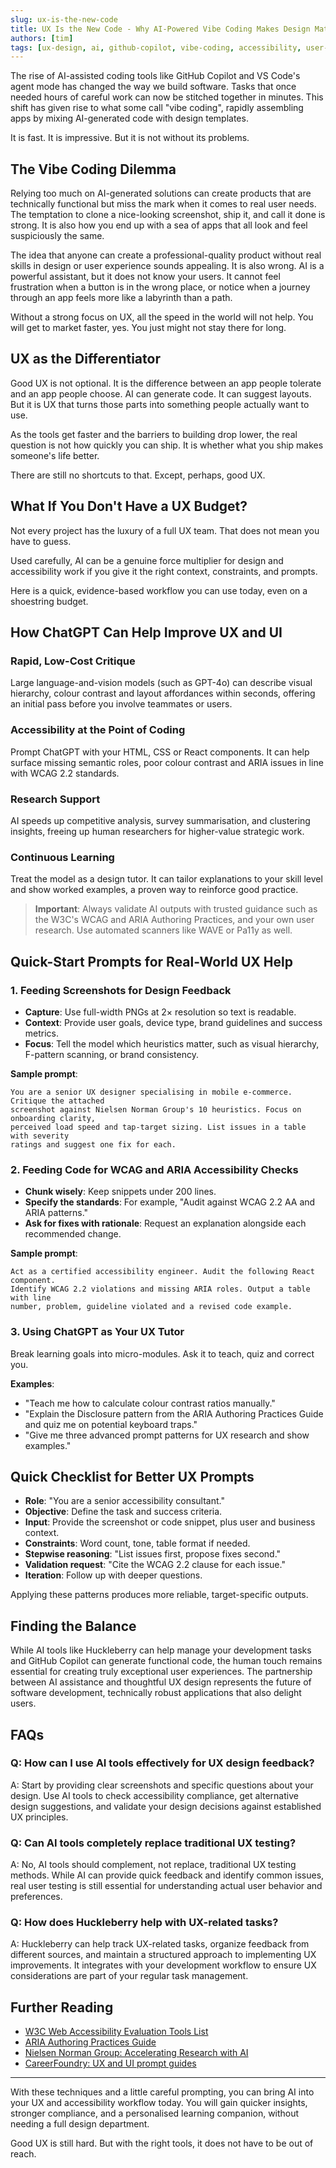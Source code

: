 ```yaml
---
slug: ux-is-the-new-code
title: UX Is the New Code - Why AI-Powered Vibe Coding Makes Design Matter More Than Ever
authors: [tim]
tags: [ux-design, ai, github-copilot, vibe-coding, accessibility, user-experience]
---
```


The rise of AI-assisted coding tools like GitHub Copilot and VS Code's agent mode has changed the way we build software. Tasks that once needed hours of careful work can now be stitched together in minutes. This shift has given rise to what some call "vibe coding", rapidly assembling apps by mixing AI-generated code with design templates.

It is fast. It is impressive. But it is not without its problems.

<!-- truncate -->

## The Vibe Coding Dilemma

Relying too much on AI-generated solutions can create products that are technically functional but miss the mark when it comes to real user needs. The temptation to clone a nice-looking screenshot, ship it, and call it done is strong. It is also how you end up with a sea of apps that all look and feel suspiciously the same.

The idea that anyone can create a professional-quality product without real skills in design or user experience sounds appealing. It is also wrong. AI is a powerful assistant, but it does not know your users. It cannot feel frustration when a button is in the wrong place, or notice when a journey through an app feels more like a labyrinth than a path.

Without a strong focus on UX, all the speed in the world will not help. You will get to market faster, yes. You just might not stay there for long.

## UX as the Differentiator

Good UX is not optional. It is the difference between an app people tolerate and an app people choose. AI can generate code. It can suggest layouts. But it is UX that turns those parts into something people actually want to use.

As the tools get faster and the barriers to building drop lower, the real question is not how quickly you can ship. It is whether what you ship makes someone's life better.

There are still no shortcuts to that. Except, perhaps, good UX.

## What If You Don't Have a UX Budget?

Not every project has the luxury of a full UX team. That does not mean you have to guess.

Used carefully, AI can be a genuine force multiplier for design and accessibility work if you give it the right context, constraints, and prompts.

Here is a quick, evidence-based workflow you can use today, even on a shoestring budget.

## How ChatGPT Can Help Improve UX and UI

### Rapid, Low-Cost Critique

Large language-and-vision models (such as GPT-4o) can describe visual hierarchy, colour contrast and layout affordances within seconds, offering an initial pass before you involve teammates or users.

### Accessibility at the Point of Coding

Prompt ChatGPT with your HTML, CSS or React components. It can help surface missing semantic roles, poor colour contrast and ARIA issues in line with WCAG 2.2 standards.

### Research Support

AI speeds up competitive analysis, survey summarisation, and clustering insights, freeing up human researchers for higher-value strategic work.

### Continuous Learning

Treat the model as a design tutor. It can tailor explanations to your skill level and show worked examples, a proven way to reinforce good practice.

> **Important**: Always validate AI outputs with trusted guidance such as the W3C's WCAG and ARIA Authoring Practices, and your own user research. Use automated scanners like WAVE or Pa11y as well.

## Quick-Start Prompts for Real-World UX Help

### 1. Feeding Screenshots for Design Feedback

- **Capture**: Use full-width PNGs at 2× resolution so text is readable.
- **Context**: Provide user goals, device type, brand guidelines and success metrics.
- **Focus**: Tell the model which heuristics matter, such as visual hierarchy, F-pattern scanning, or brand consistency.

**Sample prompt**:

```
You are a senior UX designer specialising in mobile e-commerce. Critique the attached 
screenshot against Nielsen Norman Group's 10 heuristics. Focus on onboarding clarity, 
perceived load speed and tap-target sizing. List issues in a table with severity 
ratings and suggest one fix for each.
```

### 2. Feeding Code for WCAG and ARIA Accessibility Checks

- **Chunk wisely**: Keep snippets under 200 lines.
- **Specify the standards**: For example, "Audit against WCAG 2.2 AA and ARIA patterns."
- **Ask for fixes with rationale**: Request an explanation alongside each recommended change.

**Sample prompt**:

```
Act as a certified accessibility engineer. Audit the following React component. 
Identify WCAG 2.2 violations and missing ARIA roles. Output a table with line 
number, problem, guideline violated and a revised code example.
```

### 3. Using ChatGPT as Your UX Tutor

Break learning goals into micro-modules. Ask it to teach, quiz and correct you.

**Examples**:

- "Teach me how to calculate colour contrast ratios manually."
- "Explain the Disclosure pattern from the ARIA Authoring Practices Guide and quiz me on potential keyboard traps."
- "Give me three advanced prompt patterns for UX research and show examples."

## Quick Checklist for Better UX Prompts

- **Role**: "You are a senior accessibility consultant."
- **Objective**: Define the task and success criteria.
- **Input**: Provide the screenshot or code snippet, plus user and business context.
- **Constraints**: Word count, tone, table format if needed.
- **Stepwise reasoning**: "List issues first, propose fixes second."
- **Validation request**: "Cite the WCAG 2.2 clause for each issue."
- **Iteration**: Follow up with deeper questions.

Applying these patterns produces more reliable, target-specific outputs.

## Finding the Balance

While AI tools like Huckleberry can help manage your development tasks and GitHub Copilot can generate functional code, the human touch remains essential for creating truly exceptional user experiences. The partnership between AI assistance and thoughtful UX design represents the future of software development, technically robust applications that also delight users.

## FAQs

### Q: How can I use AI tools effectively for UX design feedback?

A: Start by providing clear screenshots and specific questions about your design. Use AI tools to check accessibility compliance, get alternative design suggestions, and validate your design decisions against established UX principles.

### Q: Can AI tools completely replace traditional UX testing?

A: No, AI tools should complement, not replace, traditional UX testing methods. While AI can provide quick feedback and identify common issues, real user testing is still essential for understanding actual user behavior and preferences.

### Q: How does Huckleberry help with UX-related tasks?

A: Huckleberry can help track UX-related tasks, organize feedback from different sources, and maintain a structured approach to implementing UX improvements. It integrates with your development workflow to ensure UX considerations are part of your regular task management.

## Further Reading

- [W3C Web Accessibility Evaluation Tools List](https://www.w3.org/WAI/ER/tools/)
- [ARIA Authoring Practices Guide](https://www.w3.org/WAI/ARIA/apg/)
- [Nielsen Norman Group: Accelerating Research with AI](https://www.nngroup.com/)
- [CareerFoundry: UX and UI prompt guides](https://careerfoundry.com/)

---

With these techniques and a little careful prompting, you can bring AI into your UX and accessibility workflow today. You will gain quicker insights, stronger compliance, and a personalised learning companion, without needing a full design department.

Good UX is still hard. But with the right tools, it does not have to be out of reach.

